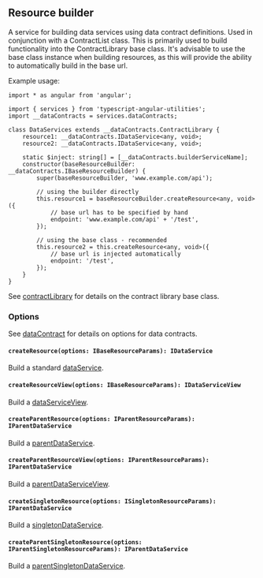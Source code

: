 ## Resource builder
A service for building data services using data contract definitions. Used in conjunction with a ContractList class. This is primarily used to build functionality into the ContractLibrary base class. It's advisable to use the base class instance when building resources, as this will provide the ability to automatically build in the base url.

Example usage:
```
import * as angular from 'angular';

import { services } from 'typescript-angular-utilities';
import __dataContracts = services.dataContracts;

class DataServices extends __dataContracts.ContractLibrary {
	resource1: __dataContracts.IDataService<any, void>;
	resource2: __dataContracts.IDataService<any, void>;

	static $inject: string[] = [__dataContracts.builderServiceName];
    constructor(baseResourceBuilder: __dataContracts.IBaseResourceBuilder) {
		super(baseResourceBuilder, 'www.example.com/api');

		// using the builder directly
		this.resource1 = baseResourceBuilder.createResource<any, void>({
			// base url has to be specified by hand
			endpoint: 'www.example.com/api' + '/test',
		});

		// using the base class - recommended
		this.resource2 = this.createResource<any, void>({
			// base url is injected automatically
			endpoint: '/test',
		});
	}
}
```

See [contractLibrary](../contractLibrary/contractLibrary.md) for details on the contract library base class.

### Options

See [dataContract](../baseDataService.md) for details on options for data contracts.

#### `createResource(options: IBaseResourceParams): IDataService`
Build a standard [dataService](../dataService/dataService.md).

#### `createResourceView(options: IBaseResourceParams): IDataServiceView`
Build a [dataServiceView](../dataService/view/dataServiceView.md).

#### `createParentResource(options: IParentResourceParams): IParentDataService`
Build a [parentDataService](../dataService/parent/parentDataService.md).

#### `createParentResourceView(options: IParentResourceParams): IParentDataService`
Build a [parentDataServiceView](../dataService/view/parentDataServiceView.md).

#### `createSingletonResource(options: ISingletonResourceParams): IParentDataService`
Build a [singletonDataService](../singletonDataService/singletonDataService.md).

#### `createParentSingletonResource(options: IParentSingletonResourceParams): IParentDataService`
Build a [parentSingletonDataService](../singletonDataService/parent/parentSingletonDataService.md).
